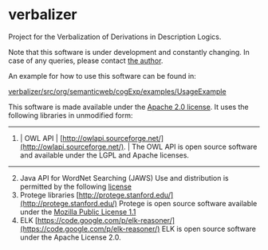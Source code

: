 # verbalizer
Project for the Verbalization of Derivations in Description Logics.

Note that this software is under development and constantly changing. In case of any queries, please contact [the author](https://www.uni-ulm.de/in/ki/staff/marvinschiller.html).

An example for how to use this software can be found in:

[verbalizer/src/org/semanticweb/cogExp/examples/UsageExample](https://github.com/marvinki/verbalizer/tree/master/src/org/semanticweb/cogExp/examples/UsageExample.java)

This software is made available under the [Apache 2.0 license](https://github.com/marvinki/verbalizer/blob/master/LICENSE). It uses the following libraries in unmodified form:

-------------
1) | OWL API
   | [http://owlapi.sourceforge.net/](http://owlapi.sourceforge.net/).
   | The OWL API is open source software and available under the LGPL and Apache licenses.
------------
2) Java API for WordNet Searching (JAWS)
Use and distribution is permitted by the following [license](http://morphadorner.northwestern.edu/licenses/thirdparty/jaws.html)
3) Protege libraries
[http://protege.stanford.edu/](http://protege.stanford.edu/)
Protege is open source software available under the [Mozilla Public License 1.1](https://en.wikipedia.org/wiki/Mozilla_Public_License)
4) ELK
[https://code.google.com/p/elk-reasoner/](https://code.google.com/p/elk-reasoner/)
ELK is open source software under the Apache License 2.0.


